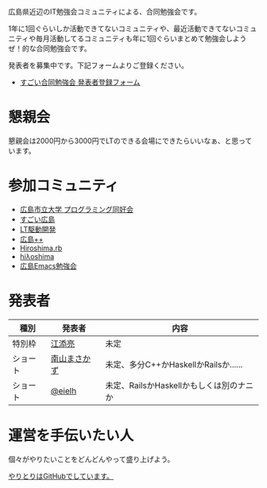 広島県近辺のIT勉強会コミュニティによる、合同勉強会です。

1年に1回ぐらいしか活動できてないコミュニティや、最近活動できてないコミュニティや毎月活動してるコミュニティも年に1回ぐらいまとめて勉強会しようぜ！的な合同勉強会です。

発表者を募集中です。下記フォームよりご登録ください。

* [すごい合同勉強会 発表者登録フォーム](https://docs.google.com/forms/d/1VfzkHTKPX2gQXjqc4GACedZdpm67iudSGGkjAWY_aw4/viewform?usp=send_form)

# 懇親会

懇親会は2000円から3000円でLTのできる会場にできたらいいなぁ、と思っています。

# 参加コミュニティ

* [広島市立大学 プログラミング同好会](https://github.com/hcu-club)
* [すごい広島](http://great-h.github.io/)
* [LT駆動開発](http://ltdd.doorkeeper.jp/)
* [広島++](http://hiroshima-plus-plus.github.io/)
* [Hiroshima.rb](http://hiroshimarb.github.io/)
* [hiλoshima](http://hi-lambda-oshima.github.io/)
* [広島Emacs勉強会](https://atnd.org/events/8932)

# 発表者

種別  | 発表者 | 内容
------- | ----- | -----
特別枠 | [江添亮](http://twitter.com/EzoeRyou) | 未定
ショート | [南山まさかず](http://twitter.com/minamiyama1994) | 未定、多分C++かHaskellかRailsか......
ショート | [@eielh](https://twitter.com/eielh) | 未定、RailsかHaskellかもしくは別のナニか

# 運営を手伝いたい人

個々がやりたいことをどんどんやって盛り上げよう。

[やりとりはGitHubでしています。](https://github.com/LTDD/great-study-2014)
